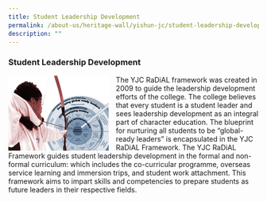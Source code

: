 ```yaml
---
title: Student Leadership Development
permalink: /about-us/heritage-wall/yishun-jc/student-leadership-development/
description: ""
---
```

### **Student Leadership Development**

<img src="/images/yishunjc4.jpg" style="width:40%;margin-right:15px;" align = "left">

The YJC RaDiAL framework was created in 2009 to guide the leadership development efforts of the college. The college believes that every student is a student leader and sees leadership development as an integral part of character education. The blueprint for nurturing all students to be “global-ready leaders” is encapsulated in the YJC RaDiAL Framework. The YJC RaDiAL Framework guides student leadership development in the formal and non-formal curriculum: which includes the co-curricular programme, overseas service learning and immersion trips, and student work attachment. This framework aims to impart skills and competencies to prepare students as future leaders in their respective fields.